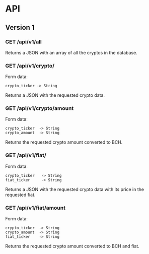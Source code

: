 # API 

## Version 1

### GET /api/v1/all
Returns a JSON with an array of all the cryptos in the database.

### GET /api/v1/crypto/
Form data:
```
crypto_ticker -> String
```
Returns a JSON with the requested crypto data.

### GET /api/v1/crypto/amount
Form data:
```
crypto_ticker  -> String
crypto_amount  -> String
```
Returns the requested crypto amount converted to BCH.


### GET /api/v1/fiat/
Form data:
```
crypto_ticker   -> String
fiat_ticker     -> String
```
Returns a JSON with the requested crypto data with its price in the requested fiat.

### GET /api/v1/fiat/amount
Form data:
```
crypto_ticker  -> String
crypto_amount  -> String
fiat_ticker    -> String
```
Returns the requested crypto amount converted to BCH and fiat.
